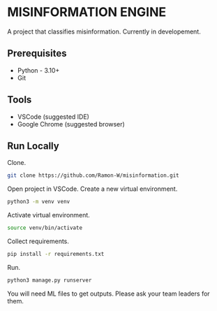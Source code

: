 # MISINFORMATION ENGINE

A project that classifies misinformation.
Currently in developement.

Prerequisites
-------------

* Python - 3.10+
* Git

Tools
-----

* VSCode (suggested IDE)
* Google Chrome (suggested browser)

Run Locally
-----------

Clone.
```bash
git clone https://github.com/Ramon-W/misinformation.git
```

Open project in VSCode. Create a new virtual environment.
```bash
python3 -m venv venv
```

Activate virtual environment.
```bash
source venv/bin/activate
```

Collect requirements.
```bash
pip install -r requirements.txt
```

Run.
```bash
python3 manage.py runserver
```

You will need ML files to get outputs. Please ask your team leaders for them.
